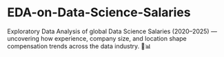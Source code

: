 # EDA-on-Data-Science-Salaries
Exploratory Data Analysis of global Data Science Salaries (2020–2025) — uncovering how experience, company size, and location shape compensation trends across the data industry. 💼📊
